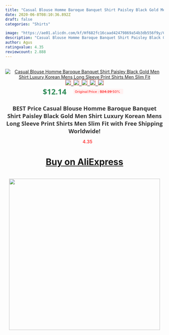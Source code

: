 ```yaml
---
title: "Casual Blouse Homme Baroque Banquet Shirt Paisley Black Gold Men Shirt Luxury Korean Mens Long Sleeve Print Shirts Men Slim Fit"
date: 2020-06-8T08:10:36.892Z
draft: false
categories: "Shirts"

image: "https://ae01.alicdn.com/kf/Hf682fc16caad42479869a54b3db556f9y/Casual-Blouse-Homme-Baroque-Banquet-Shirt-Paisley-Black-Gold-Men-Shirt-Luxury-Korean-Mens-Long-Sleeve.jpg"
description: "Casual Blouse Homme Baroque Banquet Shirt Paisley Black Gold Men Shirt Luxury Korean Mens Long Sleeve Print Shirts Men Slim Fit"
author: Agus
ratingvalue: 4.35
reviewcount: 2.888
---
```

<br>
<div style="text-align: center;">
<a href="https://s.click.aliexpress.com/e/_A2sgxL" target="_blank" rel="nofollow noopener noreferrer"><img alt="Casual Blouse Homme Baroque Banquet Shirt Paisley Black Gold Men Shirt Luxury Korean Mens Long Sleeve Print Shirts Men Slim Fit" class="magnifier-image" src="https://ae01.alicdn.com/kf/Hf682fc16caad42479869a54b3db556f9y/Casual-Blouse-Homme-Baroque-Banquet-Shirt-Paisley-Black-Gold-Men-Shirt-Luxury-Korean-Mens-Long-Sleeve.jpg_640x640.jpg">
<br>
<img style="border:1px solid salmon" src="https://ae01.alicdn.com/kf/Hf682fc16caad42479869a54b3db556f9y/Casual-Blouse-Homme-Baroque-Banquet-Shirt-Paisley-Black-Gold-Men-Shirt-Luxury-Korean-Mens-Long-Sleeve.jpg_120x120.jpg">&nbsp;&nbsp;<img style="border:1px solid salmon" src="https://ae01.alicdn.com/kf/H89ea380252264e76af4a06fadcd3cf763/Casual-Blouse-Homme-Baroque-Banquet-Shirt-Paisley-Black-Gold-Men-Shirt-Luxury-Korean-Mens-Long-Sleeve.jpg_120x120.jpg">&nbsp;&nbsp;<img style="border:1px solid salmon" src="https://ae01.alicdn.com/kf/H79c7f46930274e92b90597d9efa4f8038/Casual-Blouse-Homme-Baroque-Banquet-Shirt-Paisley-Black-Gold-Men-Shirt-Luxury-Korean-Mens-Long-Sleeve.jpg_120x120.jpg">&nbsp;&nbsp;<img style="border:1px solid salmon" src="https://ae01.alicdn.com/kf/Hb4803128a1ff41b7bfacc0006b5c75aaI/Casual-Blouse-Homme-Baroque-Banquet-Shirt-Paisley-Black-Gold-Men-Shirt-Luxury-Korean-Mens-Long-Sleeve.jpg_120x120.jpg">&nbsp;&nbsp;<img style="border:1px solid salmon" src="https://ae01.alicdn.com/kf/Hab6d3410b1e24da0ac8a9cc2ef355e24F/Casual-Blouse-Homme-Baroque-Banquet-Shirt-Paisley-Black-Gold-Men-Shirt-Luxury-Korean-Mens-Long-Sleeve.jpg_120x120.jpg"></a></div><br0>
<div style="text-align: center;"><span style="background-color: white; border: 0px; box-sizing: border-box; color: seagreen; display: inline-block; font-family: &quot;open sans&quot; , &quot;arial&quot; , &quot;helvetica&quot; , sans-serif , &quot;heiti&quot;; font-size: 24px; font-stretch: inherit; font-weight: 700; line-height: inherit; margin: 0px 10px 0px 0px; padding: 0px; vertical-align: middle;">$12.14 </span>
<span style="background: rgb(255 , 241 , 241); border-radius: 3px; border: 0px; box-sizing: border-box; color: #ff4747; display: inline-block; font-family: inherit; font-size: 12px; font-stretch: inherit; font-style: inherit; font-variant: inherit; font-weight: 600; line-height: inherit; margin: 0px; padding: 2px 5px; transform: scale(0.9); vertical-align: middle;">Original Price : <b style="text-decoration: line-through;">$24.29 </b> 50%&nbsp;&nbsp;</span></div>
<h1 style="color: #333333; display: inline-block; font-family: &quot;open sans&quot; , &quot;arial&quot; , &quot;helvetica&quot; , sans-serif , &quot;heiti&quot;; font-size: 18px; font-stretch: inherit; font-weight: 700; text-align: center;">BEST Price Casual Blouse Homme Baroque Banquet Shirt Paisley Black Gold Men Shirt Luxury Korean Mens Long Sleeve Print Shirts Men Slim Fit with Free Shipping Worldwide!</h1>
<div style="color: #ff4747; text-align: center;">
<img src="https://4.bp.blogspot.com/-M0ZcTcb-5uY/XleCXlxnR4I/AAAAAAAAAEc/OrjgMkXV1oMQFaCRZj5HQwOCBcu3w1FegCPcBGAYYCw/s1600/star.png" style="height: 15px;">&nbsp;<b>4.35</b></div>
<div class="button_cont" align="center"><a class="buynow_a" href="https://s.click.aliexpress.com/e/_A2sgxL" target="_blank" rel="nofollow noopener noreferrer"><H1>Buy on AliExpress</H1></a></div><br>
<div class="separator" style="clear: both; text-align: center;">
<img src="https://lh3.googleusercontent.com/-pTy5HemUv9M/XlePHvY0dAI/AAAAAAAAAE4/0nX5iRUoIWY8eMW9Dpxeirr157OZliDIgCLcBGAsYHQ/s1600/badge.gif" width="480">
</div>

